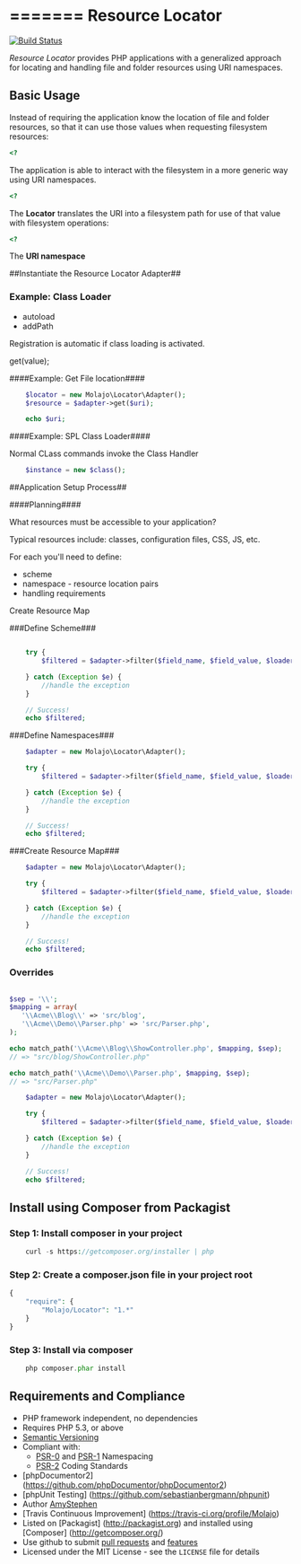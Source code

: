 =======
Resource Locator
=======

[![Build Status](https://travis-ci.org/Molajo/Locator.png?branch=master)](https://travis-ci.org/Molajo/Locator)

*Resource Locator* provides PHP applications with a generalized approach for locating and handling
    file and folder resources using URI namespaces.

## Basic Usage ##

Instead of requiring the application know the location of file and folder resources,
 so that it can use those values when requesting filesystem resources:

```php
<?

```

The application is able to interact with the filesystem in a more generic way using URI namespaces.

```php
<?

```

The **Locator** translates the URI into a filesystem path for use of that value with filesystem operations:

```php
<?

```
The **URI namespace**

##Instantiate the Resource Locator Adapter##

### Example: Class Loader

- autoload
- addPath

Registration is automatic if class loading is activated.

get(value);



####Example: Get File location####
```php
    $locator = new Molajo\Locator\Adapter();
    $resource = $adapter->get($uri);

    echo $uri;
```

####Example: SPL Class Loader####

Normal CLass commands invoke the Class Handler

```php
    $instance = new $class();
```

##Application Setup Process##

####Planning####

What resources must be accessible to your application?

Typical resources include: classes, configuration files, CSS, JS, etc.

For each you'll need to define:
- scheme
- namespace - resource location pairs
- handling requirements

Create Resource Map



###Define Scheme###

```php

    try {
        $filtered = $adapter->filter($field_name, $field_value, $loader_type_chain, $options);

    } catch (Exception $e) {
        //handle the exception
    }

    // Success!
    echo $filtered;
```

###Define Namespaces###

```php
    $adapter = new Molajo\Locator\Adapter();

    try {
        $filtered = $adapter->filter($field_name, $field_value, $loader_type_chain, $options);

    } catch (Exception $e) {
        //handle the exception
    }

    // Success!
    echo $filtered;
```

###Create Resource Map###

```php
    $adapter = new Molajo\Locator\Adapter();

    try {
        $filtered = $adapter->filter($field_name, $field_value, $loader_type_chain, $options);

    } catch (Exception $e) {
        //handle the exception
    }

    // Success!
    echo $filtered;
```

### Overrides

```php

$sep = '\\';
$mapping = array(
   '\\Acme\\Blog\\' => 'src/blog',
   '\\Acme\\Demo\\Parser.php' => 'src/Parser.php',
);

echo match_path('\\Acme\\Blog\\ShowController.php', $mapping, $sep);
// => "src/blog/ShowController.php"

echo match_path('\\Acme\\Demo\\Parser.php', $mapping, $sep);
// => "src/Parser.php"

    $adapter = new Molajo\Locator\Adapter();

    try {
        $filtered = $adapter->filter($field_name, $field_value, $loader_type_chain, $options);

    } catch (Exception $e) {
        //handle the exception
    }

    // Success!
    echo $filtered;
```

## Install using Composer from Packagist

### Step 1: Install composer in your project

```php
    curl -s https://getcomposer.org/installer | php
```

### Step 2: Create a **composer.json** file in your project root

```php
{
    "require": {
        "Molajo/Locator": "1.*"
    }
}
```

### Step 3: Install via composer

```php
    php composer.phar install
```

## Requirements and Compliance
 * PHP framework independent, no dependencies
 * Requires PHP 5.3, or above
 * [Semantic Versioning](http://semver.org/)
 * Compliant with:
    * [PSR-0](https://github.com/php-fig/fig-standards/blob/master/accepted/PSR-0.md) and [PSR-1](https://github.com/php-fig/fig-standards/blob/master/accepted/PSR-1-basic-coding-standard.md) Namespacing
    * [PSR-2](https://github.com/php-fig/fig-standards/blob/master/accepted/PSR-2-coding-style-guide.md) Coding Standards
 * [phpDocumentor2] (https://github.com/phpDocumentor/phpDocumentor2)
 * [phpUnit Testing] (https://github.com/sebastianbergmann/phpunit)
 * Author [AmyStephen](http://twitter.com/AmyStephen)
 * [Travis Continuous Improvement] (https://travis-ci.org/profile/Molajo)
 * Listed on [Packagist] (http://packagist.org) and installed using [Composer] (http://getcomposer.org/)
 * Use github to submit [pull requests](https://github.com/Molajo/Locator/pulls) and [features](https://github.com/Molajo/Locator/issues)
 * Licensed under the MIT License - see the `LICENSE` file for details
